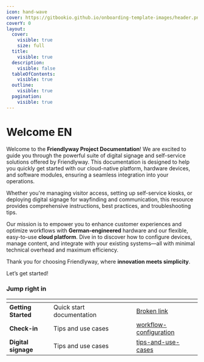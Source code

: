 ```yaml
---
icon: hand-wave
cover: https://gitbookio.github.io/onboarding-template-images/header.png
coverY: 0
layout:
  cover:
    visible: true
    size: full
  title:
    visible: true
  description:
    visible: false
  tableOfContents:
    visible: true
  outline:
    visible: true
  pagination:
    visible: true
---
```


# Welcome EN

Welcome to the **Friendlyway Project Documentation**! We are excited to guide you through the powerful suite of digital signage and self-service solutions offered by Friendlyway. This documentation is designed to help you quickly get started with our cloud-native platform, hardware devices, and software modules, ensuring a seamless integration into your operations.

Whether you're managing visitor access, setting up self-service kiosks, or deploying digital signage for wayfinding and communication, this resource provides comprehensive instructions, best practices, and troubleshooting tips.

Our mission is to empower you to enhance customer experiences and optimize workflows with **German-engineered** hardware and our flexible, easy-to-use **cloud platform**. Dive in to discover how to configure devices, manage content, and integrate with your existing systems—all with minimal technical overhead and maximum efficiency.

Thank you for choosing Friendlyway, where **innovation meets simplicity**.&#x20;

Let’s get started!

### Jump right in

<table data-view="cards"><thead><tr><th></th><th></th><th data-hidden data-card-cover data-type="files"></th><th data-hidden></th><th data-hidden data-card-target data-type="content-ref"></th></tr></thead><tbody><tr><td><strong>Getting Started</strong></td><td>Quick start documentation</td><td></td><td></td><td><a href="broken-reference">Broken link</a></td></tr><tr><td><strong>Check-in</strong></td><td>Tips and use cases</td><td></td><td></td><td><a href="check-in/workflow-configuration/">workflow-configuration</a></td></tr><tr><td><strong>Digital signage</strong></td><td>Tips and use cases</td><td></td><td></td><td><a href="digital-signage/tips-and-use-cases/">tips-and-use-cases</a></td></tr></tbody></table>

